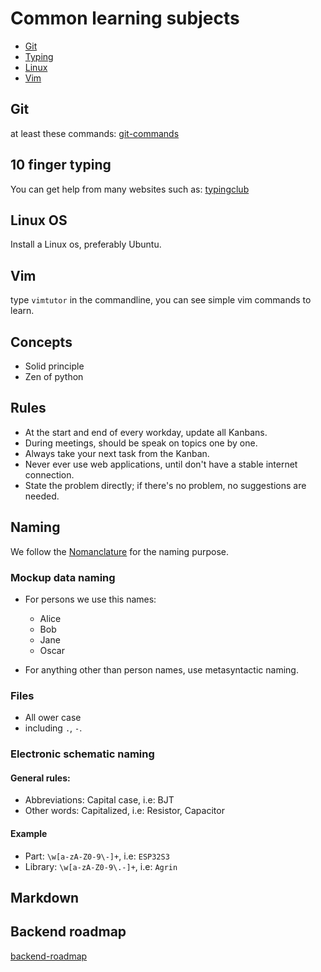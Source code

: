 # Common learning subjects

- [Git](#git)
- [Typing](#10-finger-typing)
- [Linux](#linux)
- [Vim](#vim)


## Git
at least these commands: [git-commands](https://github.com/dobisel/essentials/blob/master/git-commands.md)


## 10 finger typing
You can get help from many websites such as: 
[typingclub](https://www.typingclub.com/)


## Linux OS
Install a Linux os, preferably Ubuntu.


## Vim
type `vimtutor` in the commandline, you can see simple vim commands to learn. 


## Concepts
- Solid principle
- Zen of python


## Rules

- At the start and end of every workday, update all Kanbans.
- During meetings, should be speak on topics one by one.
- Always take your next task from the Kanban.
- Never ever use web applications, until don't have a stable internet
    connection.
- State the problem directly; if there's no problem, no suggestions are needed.


## Naming
We follow the [Nomanclature](https://en.wikipedia.org/wiki/Nomenclature) for the naming purpose.
### Mockup data naming
- For persons we use this names:
  - Alice 
  - Bob
  - Jane
  - Oscar

- For anything other than person names, use metasyntactic naming.

### Files

- All ower case
- including `.`, `-`.

### Electronic schematic naming

#### General rules:
- Abbreviations: Capital case, i.e: BJT
- Other words: Capitalized, i.e: Resistor, Capacitor

#### Example

- Part: `\w[a-zA-Z0-9\-]+`, i.e: `ESP32S3`
- Library: `\w[a-zA-Z0-9\.-]+`, i.e: `Agrin`


## Markdown


## Backend roadmap
[backend-roadmap](https://github.com/dobisel/essentials/blob/master/backend-roadmap.md)
